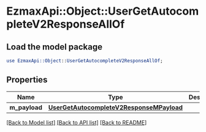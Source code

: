 # EzmaxApi::Object::UserGetAutocompleteV2ResponseAllOf

## Load the model package
```perl
use EzmaxApi::Object::UserGetAutocompleteV2ResponseAllOf;
```

## Properties
Name | Type | Description | Notes
------------ | ------------- | ------------- | -------------
**m_payload** | [**UserGetAutocompleteV2ResponseMPayload**](UserGetAutocompleteV2ResponseMPayload.md) |  | 

[[Back to Model list]](../README.md#documentation-for-models) [[Back to API list]](../README.md#documentation-for-api-endpoints) [[Back to README]](../README.md)


